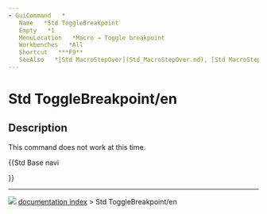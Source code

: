 ```yaml
---
- GuiCommand   *
   Name   *Std ToggleBreakpoint
   Empty   *1
   MenuLocation   *Macro → Toggle breakpoint
   Workbenches   *All
   Shortcut   ***F9**
   SeeAlso   *[Std MacroStepOver](Std_MacroStepOver.md), [Std MacroStepInto](Std_MacroStepInto.md)
---
```


# Std ToggleBreakpoint/en

## Description

This command does not work at this time.





{{Std Base navi

}}



---
![](images/Right_arrow.png) [documentation index](../README.md) > Std ToggleBreakpoint/en
